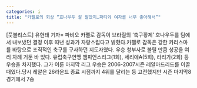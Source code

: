 ```yaml
---
categories: i
title: "카펠로의 회상 “호나우두 잘 팔았지…파티와 여자를 너무 좋아해서”"
---
```

[풋볼리스트] 유현태 기자= 파비오 카펠로 감독이 브라질의 ‘축구황제’ 호나우두를 팀에서 내보냈던 결정 이후 따낸 성과가 자랑스럽다고 밝혔다.카펠로 감독은 강한 카리스마를 바탕으로 조직적인 축구를 구사하던 지도자였다. 우승 청부사로 불릴 만큼 성공을 여러 차례 거둔 바 있다. 유럽축구연맹 챔피언스리그(1회), 세리에A(5회), 라리가(2회) 등 우승을 차지했다. 그가 이룬 마지막 리그 우승은 2006-2007시즌 레알마드리드를 이끌 때였다.당시 레알은 26라운드 종료 시점까지 4위를 달리는 등 고전했지만 시즌 마지막8경기에서 7승